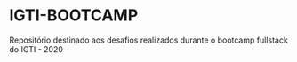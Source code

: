 # IGTI-BOOTCAMP
Repositório destinado aos desafios realizados durante o bootcamp fullstack do IGTI - 2020
